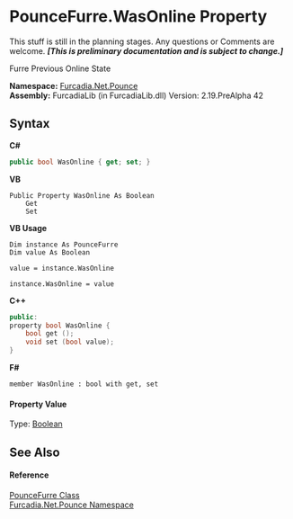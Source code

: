 # PounceFurre.WasOnline Property 
This stuff is still in the planning stages. Any questions or Comments are welcome. _**\[This is preliminary documentation and is subject to change.\]**_

Furre Previous Online State

**Namespace:**&nbsp;<a href="N_Furcadia_Net_Pounce">Furcadia.Net.Pounce</a><br />**Assembly:**&nbsp;FurcadiaLib (in FurcadiaLib.dll) Version: 2.19.PreAlpha 42

## Syntax

**C#**<br />
``` C#
public bool WasOnline { get; set; }
```

**VB**<br />
``` VB
Public Property WasOnline As Boolean
	Get
	Set
```

**VB Usage**<br />
``` VB Usage
Dim instance As PounceFurre
Dim value As Boolean

value = instance.WasOnline

instance.WasOnline = value
```

**C++**<br />
``` C++
public:
property bool WasOnline {
	bool get ();
	void set (bool value);
}
```

**F#**<br />
``` F#
member WasOnline : bool with get, set

```


#### Property Value
Type: <a href="http://msdn2.microsoft.com/en-us/library/a28wyd50" target="_blank">Boolean</a>

## See Also


#### Reference
<a href="T_Furcadia_Net_Pounce_PounceFurre">PounceFurre Class</a><br /><a href="N_Furcadia_Net_Pounce">Furcadia.Net.Pounce Namespace</a><br />